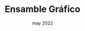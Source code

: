---
#preview
title: Ensamble Gráfico
image: /img/works/1.jpg
category: WEB DESIGN & DEVELOPMENT
date: may 2022

#params
layout: "one"

#full details
introTitle: "Ensamble <span class=\"mil-thin\">Gráfico</span>"
fullImage: /img/works/1/1.jpg
details:
    - label: "Client:"
      value: "Ensamble Gráfico"

    - label: "Date:"
      value: "April 2022"

description:
    enabled: 1
    title: ""
    content: "
      <p>A home surveillance camera that pays great attention to security and user privacy, featuring two modes to provide security while protecting personal privacy.The camera has an open and closed mode, we define the product to have clear two sides, expressing two working states and emotions.</p>
      <p>Presents a simple and quiet state when not in use, delivering a gentle and security.At the same time, the camera can adapt to a variety of environments, providing elegant ways of wall hanging and standing installation.</p>
    "

demoLink: "https://ensamblegrafico.com.ar/"

gallery: 
    enabled: 1
    items:
        - image: /img/works/1/2.jpg
          alt: "image"

        - image: /img/works/1/3.jpg
          alt: "image"

        - image: /img/works/1/4.jpg
          alt: "image"

        - image: /img/works/1/5.jpg
          alt: "image"

gallery2: 
    enabled: 1
    items:
        - image: /img/works/1/6.jpg
          alt: "image"

        - image: /img/works/1/7.jpg
          alt: "image"
---